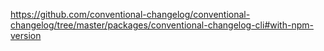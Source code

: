 https://github.com/conventional-changelog/conventional-changelog/tree/master/packages/conventional-changelog-cli#with-npm-version
